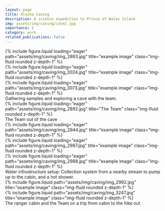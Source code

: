 ```yaml
---
layout: page
title: Alaska Caving
description: A science expedition to Prince of Wales Island
img: assets/img/caving/cave2.jpg
importance: 2
category: work
related_publications: false
---
```



<div class="row">
    <div class="col-sm mt-3 mt-md-0">
        {% include figure.liquid loading="eager" path="assets/img/caving/img_2863.jpg" title="example image" class="img-fluid rounded z-depth-1" %}
    </div>
    <div class="col-sm mt-3 mt-md-0">
        {% include figure.liquid loading="eager" path="assets/img/caving/img_3024.jpg" title="example image" class="img-fluid rounded z-depth-1" %}
    </div>
    <div class="col-sm mt-3 mt-md-0">
        {% include figure.liquid loading="eager" path="assets/img/caving/img_3073.jpg" title="example image" class="img-fluid rounded z-depth-1" %}
    </div>
</div>
<div class="caption">
    Gathering samples and exploring a cave with the team.
</div>
<div class="row">
    <div class="col-sm mt-3 mt-md-0">
        {% include figure.liquid loading="eager" path="assets/img/caving/img_2892.jpg" title="The Team" class="img-fluid rounded z-depth-1" %}
    </div>
</div>
<div class="caption">
    The Team out of the cave
</div>

<div class="row">
    <div class="col-sm mt-3 mt-md-0">
        {% include figure.liquid loading="eager" path="assets/img/caving/img_2944.jpg" title="example image" class="img-fluid rounded z-depth-1" %}
    </div>
    <div class="col-sm mt-3 mt-md-0">
        {% include figure.liquid loading="eager" path="assets/img/caving/img_2987.jpg" title="example image" class="img-fluid rounded z-depth-1" %}
    </div>
    <div class="col-sm mt-3 mt-md-0">
        {% include figure.liquid loading="eager" path="assets/img/caving/img_2988.jpg" title="example image" class="img-fluid rounded z-depth-1" %}
    </div>
</div>    
<div class="caption">
    Water infrustructure setup: Collection system from a nearby stream to pump up to the cabin, and a hot shower.
</div>   


<div class="row justify-content-sm-center">
    <div class="col-sm mt-3 mt-md-0">
        {% include figure.liquid path="assets/img/caving/img_2992.jpg" title="example image" class="img-fluid rounded z-depth-1" %}
    </div>
    <div class="col-sm mt-3 mt-md-0">
        {% include figure.liquid path="assets/img/caving/img_3247.jpg" title="example image" class="img-fluid rounded z-depth-1" %}
    </div>
</div>
<div class="caption">
    The ranger cabin and the Team on a trip from cabin to the hike out
</div>
